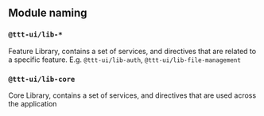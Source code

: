 ## Module naming
### `@ttt-ui/lib-*`
Feature Library, contains a set of services, and directives that are related to a specific feature. E.g. `@ttt-ui/lib-auth`, `@ttt-ui/lib-file-management`

### `@ttt-ui/lib-core`
Core Library, contains a set of services, and directives that are used across the application

